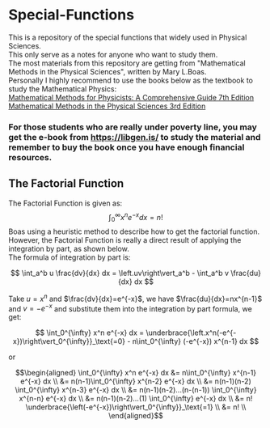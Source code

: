 # Special-Functions
This is a repository of the special functions that widely used in Physical Sciences. <br>
This only serve as a notes for anyone who want to study them. <br>
The most materials from this repository are getting from "Mathematical Methods in the Physical Sciences", written by Mary L.Boas. <br>
Personally I highly recommend to use the books below as the textbook to study the Mathematical Physics:<br>
[Mathematical Methods for Physicists: A Comprehensive Guide 7th Edition](https://www.amazon.com/Mathematical-Methods-Physicists-Comprehensive-Guide/dp/0123846544) <br>
[Mathematical Methods in the Physical Sciences 3rd Edition](https://www.amazon.com/Mathematical-Methods-Physical-Sciences-Mary/dp/0471198269)
### For those students who are really under poverty line, you may get the e-book from https://libgen.is/ to study the material and remember to buy the book once you have enough financial resources. 

## The Factorial Function
The Factorial Function is given as:
$$\int_{0}^{\infty} x^n e^{-x} dx = n!$$
Boas using a heuristic method to describe how to get the factorial function.<br>
However, the Factorial Function is really a direct result of applying the integration by part, as shown below. <br>
The formula of integration by part is:

$$ \int_a^b u \frac{dv}{dx} dx = \left.uv\right\vert_a^b - \int_a^b v \frac{du}{dx} dx $$

Take $u=x^n$ and $\frac{dv}{dx}=e^{-x}$, we have $\frac{du}{dx}=nx^{n-1}$ and $v=-e^{-x}$ and substitute them into the integration by part formula, we get:

$$ \int_0^{\infty} x^n e^{-x} dx = \underbrace{\left.x^n(-e^{-x})\right\vert_0^{\infty}}_\text{=0} - n\int_0^{\infty} (-e^{-x}) x^{n-1} dx $$

or 

$$\begin{aligned}
\int_0^{\infty} x^n e^{-x} dx &= n\int_0^{\infty}  x^{n-1} e^{-x} dx \\ 
&= n(n-1)\int_0^{\infty} x^{n-2} e^{-x} dx \\
&= n(n-1)(n-2) \int_0^{\infty} x^{n-3} e^{-x} dx \\
&= n(n-1)(n-2)...(n-(n-1)) \int_0^{\infty} x^{n-n} e^{-x} dx \\
&= n(n-1)(n-2)...(1) \int_0^{\infty} e^{-x} dx \\
&= n! \underbrace{\left(-e^{-x})\right\vert_0^{\infty}}_\text{=1} \\
&= n! \\
\end{aligned}$$






